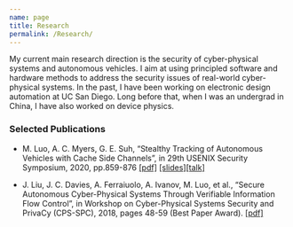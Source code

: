 ```yaml
---
name: page
title: Research
permalink: /Research/
---
```

My current main research direction is the security of cyber-physical systems and autonomous vehicles. I aim at using principled software and hardware methods to address the security issues of real-world cyber-physical systems. In the past, I have been working on electronic design automation at UC San Diego. Long before that, when I was an undergrad in China, I have also worked on device physics. 

### Selected Publications

* M. Luo, A. C. Myers, G. E. Suh, “Stealthy Tracking of Autonomous Vehicles with Cache Side Channels”, in
29th USENIX Security Symposium, 2020, pp.859-876 [\[pdf\]](/pub/sec20-luo.pdf) [\[slides\]](https://www.usenix.org/system/files/sec20_slides_luo.pdf)[\[talk\]](https://youtu.be/prOLanX713s)

* J. Liu, J. C. Davies, A. Ferraiuolo, A. Ivanov, M. Luo, et al., “Secure Autonomous Cyber-Physical Systems
Through Verifiable Information Flow Control”, in Workshop on Cyber-Physical Systems Security and PrivaCy
(CPS-SPC), 2018, pages 48-59 (Best Paper Award). [\[pdf\]](/pub/ifc-cpsspc2018.pdf)

[jekyll-organization]:https://github.com/jekyll
